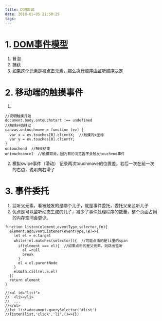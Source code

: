 ```yaml
---
title: DOM面试
date: 2018-05-05 21:50:25
tags:
---
```

# 1. [DOM事件模型](https://www.jianshu.com/p/7054b1abb431)
1. 冒泡
2. 捕获
3. [如果这个元素是被点击元素，那么执行顺序由监听顺序决定](http://jsbin.com/raqakog/1/edit?js,console,output)

# 2. 移动端的触摸事件
1. 
```
//说明触摸开始
document.body.ontouchstart !== undefined
//触摸开始移动
canvas.ontouchmove = function (ev) {
  var x = ev.touches[0].clientX;  //触摸的x坐标
  var y = ev.touches[0].clientY;
}
ontouchend  //触摸结束
ontouchcancel  //触摸取消，因为有的浏览器不会触发touchend事件
```
2. 模拟swipe事件（滑动）
记录两次touchmove的位置差，若后一次在前一次的右边，说明向右滑了

# 3. 事件委托
1. 监听父元素，看被触发的是哪个儿子，就是事件委托，委托父亲监听儿子
2. 优点是可以监听动态生成的儿子，减少了事件处理程序的数量，整个页面占用的内存空间会更少。
```
function listen(element,eventType,selector,fn){
  element.addEventListener(eventType,(e)=>{
    let el = e.target
    while(!el.matches(selector)){  //可能点击的是li里的span  
      if(element === el){  //如果点击的是父元素，则跳出监听
        el =null
        break
      }
      el = el.parentNode
    }
    el&&fn.call(el,e,el)
  })
  return element
}

//<ul id="list">
//  <li></li>
//  ...
//</ul>
//let list=document.querySelector('#list')
//listen(list,'click','li',()=>{})
```

